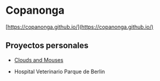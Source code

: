 # Copanonga

[https://copanonga.github.io/](https://copanonga.github.io/)

## Proyectos personales

* [Clouds and Mouses](https://copanonga.github.io/CloudsAndMouses/)
- Hospital Veterinario Parque de Berlin

